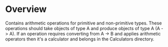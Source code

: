 # Overview

Contains arithmetic operations for primitive and non-primitive types. These operations should take objects of type A and produce objects of type A (A -> A). If an operation requires converting from A -> B and applies arithmetic operators then it's a calculator and belongs in the Calculators directory.
